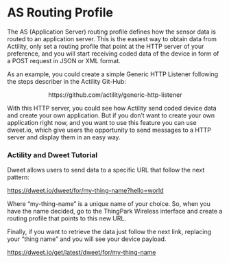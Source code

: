 # AS Routing Profile

The AS (Application Server) routing profile defines how the sensor data is routed to an application server.
This is the easiest way to obtain data from Actility, only set a routing profile that point at the HTTP server of your preference, and you will start receiving coded data of the device in form of a POST request in JSON or XML format.

As an example, you could create a simple Generic HTTP Listener following the steps describer in the Actility Git-Hub:

<p align="center">
  https://github.com/actility/generic-http-listener 
</p>                                     

With this HTTP server, you could see how Actility send coded device data and create your own application. But if you don’t want to create your own application right now, and you want to use this feature you can use dweet.io, which give users the opportunity to send messages to a HTTP server and display them in an easy way.

### Actility and Dweet Tutorial
Dweet allows users to send data to a specific URL that follow the next pattern:

https://dweet.io/dweet/for/my-thing-name?hello=world

Where “my-thing-name” is a unique name of your choice. So, when you have the name decided, go to the ThingPark Wireless interface and create a routing profile that points to this new URL.

Finally, if you want to retrieve the data just follow the next link, replacing your “thing name” and you will see your device payload.

https://dweet.io/get/latest/dweet/for/my-thing-name



